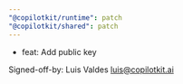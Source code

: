 ```yaml
---
"@copilotkit/runtime": patch
"@copilotkit/shared": patch
---
```


- feat: Add public key

Signed-off-by: Luis Valdes <luis@copilotkit.ai>
